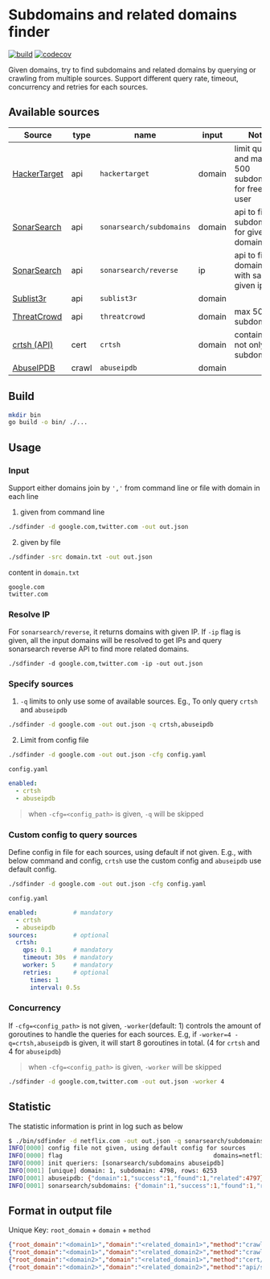 # Subdomains and related domains finder
[![build](https://github.com/shlin168/sdfinder/actions/workflows/test.yml/badge.svg?branch=master)](https://github.com/shlin168/sdfinder/actions/workflows/test.yml)
[![codecov](https://codecov.io/gh/shlin168/sdfinder/branch/master/graph/badge.svg)](https://codecov.io/gh/shlin168/sdfinder)

Given domains, try to find subdomains and related domains by querying or crawling from multiple sources. Support different query rate, timeout, concurrency and retries for each sources.

## Available sources
| Source                                                 | type   | name                     | input  | Note                                             |
|--------------------------------------------------------|--------|--------------------------| -------| -------------------------------------------------|
| [HackerTarget](https://hackertarget.com)               | api    | `hackertarget`           | domain | limit quota and max 500 subdomains for free user |
| [SonarSearch](https://github.com/Cgboal/SonarSearch)   | api    | `sonarsearch/subdomains` | domain | api to find subdomains for given domain          |
| [SonarSearch](https://github.com/Cgboal/SonarSearch)   | api    | `sonarsearch/reverse`    | ip     | api to find domains with same given ip           |
| [Sublist3r](https://github.com/aboul3la/Sublist3r)     | api    | `sublist3r`              | domain |                                                  |
| [ThreatCrowd](https://github.com/AlienVault-OTX/ApiV2) | api    | `threatcrowd`            | domain | max 500 subdomains                               |
| [crtsh (API)](https://crt.sh)                          | cert   | `crtsh`                  | domain | contains not only subdomains                     |
| [AbuseIPDB](https://www.abuseipdb.com)                 | crawl  | `abuseipdb`              | domain |                                                  |

## Build
```bash
mkdir bin
go build -o bin/ ./...
```

## Usage
### Input
Support either domains join by `','` from command line or file with domain in each line
1. given from command line
```bash
./sdfinder -d google.com,twitter.com -out out.json
```

2. given by file
```bash
./sdfinder -src domain.txt -out out.json
```
content in `domain.txt`
```
google.com
twitter.com
```

### Resolve IP
For `sonarsearch/reverse`, it returns domains with given IP. If `-ip` flag is given, all the input domains will be resolved to get IPs and query sonarsearch reverse API to find more related domains.
```
./sdfinder -d google.com,twitter.com -ip -out out.json
```

### Specify sources
1. `-q` limits to only use some of available sources. Eg., To only query `crtsh` and `abuseipdb`
```bash
./sdfinder -d google.com -out out.json -q crtsh,abuseipdb
```

2. Limit from config file
```bash
./sdfinder -d google.com -out out.json -cfg config.yaml
```

`config.yaml`
```yaml
enabled:
  - crtsh
  - abuseipdb
```

> when `-cfg=<config_path>` is given, `-q` will be skipped

### Custom config to query sources
Define config in file for each sources, using default if not given. E.g., with below command and config, `crtsh` use the custom config and `abuseipdb` use default config.
```bash
./sdfinder -d google.com -out out.json -cfg config.yaml
```

`config.yaml`
```yaml
enabled:          # mandatory
  - crtsh
  - abuseipdb
sources:          # optional
  crtsh:
    qps: 0.1      # mandatory
    timeout: 30s  # mandatory
    worker: 5     # mandatory
    retries:      # optional
      times: 1
      interval: 0.5s
```

### Concurrency
If `-cfg=<config_path>` is not given, `-worker`(default: 1) controls the amount of goroutines to handle the queries for each sources. E.g, if `-worker=4 -q=crtsh,abuseipdb` is given, it will start 8 goroutines in total. (4 for `crtsh` and 4 for `abuseipdb`)

> when `-cfg=<config_path>` is given, `-worker` will be skipped

```bash
./sdfinder -d google.com,twitter.com -out out.json -worker 4
```

## Statistic
The statistic information is print in log such as below
```bash
$ ./bin/sdfinder -d netflix.com -out out.json -q sonarsearch/subdomains,abuseipdb
INFO[0000] config file not given, using default config for sources
INFO[0000] flag                                          domains=netflix.com out=out.json queriers="sonarsearch/subdomains,abuseipdb" resolve-ip=false worker=1
INFO[0000] init queriers: [sonarsearch/subdomains abuseipdb]
INFO[0001] [unique] domain: 1, subdomain: 4798, rows: 6253
INFO[0001] abuseipdb: {"domain":1,"success":1,"found":1,"related":4797}
INFO[0001] sonarsearch/subdomains: {"domain":1,"success":1,"found":1,"related":1456}
```

## Format in output file
Unique Key: `root_domain` + `domain` + `method`

```json
{"root_domain":"<domain1>","domain":"<related_domain1>","method":"crawl/abuseipdb","type":"subdomain","extra_info":null}
{"root_domain":"<domain1>","domain":"<related_domain2>","method":"crawl/abuseipdb","type":"subdomain","extra_info":null}
{"root_domain":"<domain2>","domain":"<related_domain1>","method":"cert/crtsh","type":"related-domain","extra_info":null}
{"root_domain":"<domain2>","domain":"<related_domain2>","method":"api/sonarsearch/reverse","type":"related-domain","extra_info":{"ip":"111.222.111.222"}}
```
